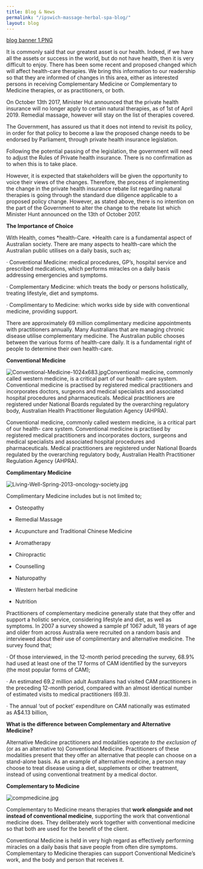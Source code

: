 ```yaml
---
title: Blog & News
permalink: "/ipswich-massage-herbal-spa-blog/"
layout: blog
---
```


[blog banner 1.PNG](/uploads/blog%20banner%201.PNG)

It is commonly said that our greatest asset is our health. Indeed, if we have all the assets or success in the world, but do not have health, then it is very difficult to enjoy. There has been some recent and proposed changed which will affect health-care therapies. We bring this information to our readership so that they are informed of changes in this area, either as interested persons in receiving Complementary Medicine or Complementary to Medicine therapies, or as practitioners, or both.

On October 13th 2017, Minister Hut announced that the private health insurance will no longer apply to certain natural therapies, as of 1st of April 2019. Remedial massage, however will stay on the list of therapies covered.

The Government, has assured us that it does not intend to revisit its policy, in order for that policy to become a law the proposed change needs to be endorsed by Parliament, through private health insurance legislation.

Following the potential passing of the legislation, the government will need to adjust the Rules of Private health insurance. There is no confirmation as to when this is to take place.

However, it is expected that stakeholders will be given the opportunity to voice their views of the changes. Therefore, the process of implementing the change in the private health insurance rebate list regarding natural therapies is going through the standard due diligence applicable to a proposed policy change. However, as stated above, there is no intention on the part of the Government to alter the change to the rebate list which Minister Hunt announced on the 13th of October 2017.

**The Importance of Choice**

With Health, comes *health-Care. *Health care is a fundamental aspect of Australian society. There are many aspects to health-care which the Australian public utilises on a daily basis, such as;

· Conventional Medicine: medical procedures, GP’s, hospital service and prescribed medications, which performs miracles on a daily basis addressing emergencies and symptoms.

· Complementary Medicine: which treats the body or persons holistically, treating lifestyle, diet and symptoms.

· Complimentary to Medicine: which works side by side with conventional medicine, providing support.

There are approximately 69 million complimentary medicine appointments with practitioners annually. Many Australians that are managing chronic disease utilise complementary medicine. The Australian public chooses between the various forms of health-care daily. It is a fundamental right of people to determine their own health-care.

**Conventional Medicine** 

![Conventional-Medicine-1024x683.jpg](/uploads/Conventional-Medicine-1024x683.jpg)Conventional medicine, commonly called western medicine, is a critical part of our health- care system. Conventional medicine is practised by registered medical practitioners and incorporates doctors, surgeons and medical specialists and associated hospital procedures and pharmaceuticals. Medical practitioners are registered under National Boards regulated by the overarching regulatory body, Australian Health Practitioner Regulation Agency (AHPRA).

Conventional medicine, commonly called western medicine, is a critical part of our health- care system. Conventional medicine is practised by registered medical practitioners and incorporates doctors, surgeons and medical specialists and associated hospital procedures and pharmaceuticals. Medical practitioners are registered under National Boards regulated by the overarching regulatory body, Australian Health Practitioner Regulation Agency (AHPRA).

**Complimentary Medicine**

![Living-Well-Spring-2013-oncology-society.jpg](/uploads/Living-Well-Spring-2013-oncology-society.jpg)

Complimentary Medicine includes but is not limited to;

- Osteopathy

- Remedial Massage

- Acupuncture and Traditional Chinese Medicine

- Aromatherapy

- Chiropractic

- Counselling

- Naturopathy

- Western herbal medicine

- Nutrition

Practitioners of complementary medicine generally state that they offer and support a holistic service, considering lifestyle and diet, as well as symptoms. In 2007 a survey showed a sample pf 1067 adult, 18 years of age and older from across Australia were recruited on a random basis and interviewed about their use of complimentary and alternative medicine. The survey found that;

· Of those interviewed, in the 12-month period preceding the survey, 68.9% had used at least one of the 17 forms of CAM identified by the surveyors (the most popular forms of CAM);

· An estimated 69.2 million adult Australians had visited CAM practitioners in the preceding 12-month period, compared with an almost identical number of estimated visits to medical practitioners (69.3).

· The annual ‘out of pocket’ expenditure on CAM nationally was estimated as A$4.13 billion,

**What is the difference between Complementary and Alternative Medicine?**

Alternative Medicine practitioners and modalities operate *to the exclusion of* (or as an alternative to) Conventional Medicine. Practitioners of these modalities present that they offer an alternative that people can choose on a stand-alone basis. As an example of alternative medicine, a person may choose to treat disease using a diet, supplements or other treatment, instead of using conventional treatment by a medical doctor.

**Complementary to Medicine**

![compmedicine.jpg](/uploads/compmedicine.jpg)

Complementary to Medicine means therapies that **work *alongside* and not instead of conventional medicine**, supporting the work that conventional medicine does. They deliberately work together with conventional medicine so that both are used for the benefit of the client.

Conventional Medicine is held in very high regard as effectively performing miracles on a daily basis that save people from often dire symptoms. Complementary to Medicine therapies can support Conventional Medicine’s work, and the body and person that receives it.
